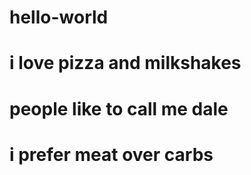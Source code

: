 # hello-world
# i love pizza and milkshakes
# people like to call me dale
# i prefer meat over carbs 

